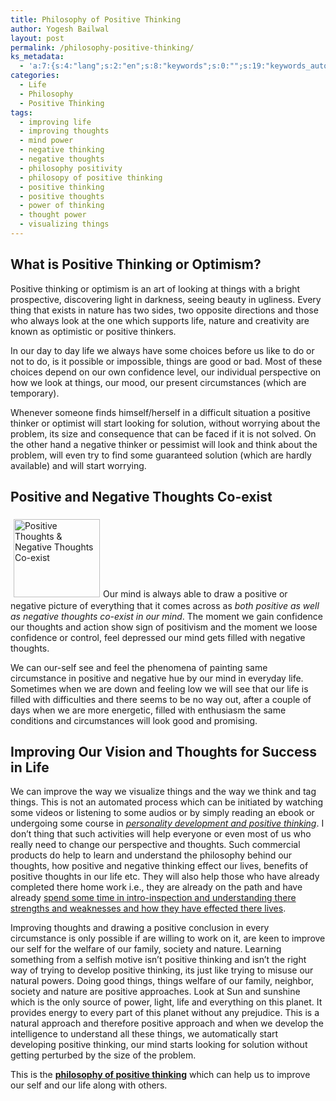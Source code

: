 ```yaml
---
title: Philosophy of Positive Thinking
author: Yogesh Bailwal
layout: post
permalink: /philosophy-positive-thinking/
ks_metadata:
  - 'a:7:{s:4:"lang";s:2:"en";s:8:"keywords";s:0:"";s:19:"keywords_autoupdate";s:1:"0";s:11:"description";s:0:"";s:22:"description_autoupdate";s:1:"0";s:5:"title";s:0:"";s:6:"robots";s:12:"index,follow";}'
categories:
  - Life
  - Philosophy
  - Positive Thinking
tags:
  - improving life
  - improving thoughts
  - mind power
  - negative thinking
  - negative thoughts
  - philosophy positivity
  - philosopy of positive thinking
  - positive thinking
  - positive thoughts
  - power of thinking
  - thought power
  - visualizing things
---
```

## What is Positive Thinking or Optimism?

Positive thinking or optimism is an art of looking at things with a bright prospective, discovering light in darkness, seeing beauty in ugliness. Every thing that exists in nature has two sides, two opposite directions and those who always look at the one which supports life, nature and creativity are known as optimistic or positive thinkers.

In our day to day life we always have some choices before us like to do or not to do, is it possible or impossible, things are good or bad. Most of these choices depend on our own confidence level, our individual perspective on how we look at things, our mood, our present circumstances (which are temporary).

Whenever someone finds himself/herself in a difficult situation a positive thinker or optimist will start looking for solution, without worrying about the problem, its size and consequence that can be faced if it is not solved. On the other hand a negative thinker or pessimist will look and think about the problem, will even try to find some guaranteed solution (which are hardly available) and will start worrying.

## Positive and Negative Thoughts Co-exist

<img class="size-full wp-image-262 alignleft" style="margin: 5px;" title="positive-negative-thoughts" src="http://www.philosophyinlife.info/wp-content/uploads/2010/12/positive-negative-thoughts.jpg" alt="Positive Thoughts & Negative Thoughts Co-exist" width="138" height="125" />Our mind is always able to draw a positive or negative picture of everything that it comes across as *both positive as well as negative thoughts co-exist in our mind*. The moment we gain confidence our thoughts and action show sign of positivism and the moment we loose confidence or control, feel depressed our mind gets filled with negative thoughts.

We can our-self see and feel the phenomena of painting same circumstance in positive and negative hue by our mind in everyday life. Sometimes when we are down and feeling low we will see that our life is filled with difficulties and there seems to be no way out, after a couple of days when we are more energetic, filled with enthusiasm the same conditions and circumstances will look good and promising.

## Improving Our Vision and Thoughts for Success in Life

We can improve the way we visualize things and the way we think and tag things. This is not an automated process which can be initiated by watching some videos or listening to some audios or by simply reading an ebook or undergoing some course in <a href="http://www.philosophyinlife.info/38/hypnosis-for-positive-thinking.htm" target="_self"><em>personality development and positive thinking</em></a>. I don&#8217;t thing that such activities will help everyone or even most of us who really need to change our perspective and thoughts. Such commercial products do help to learn and understand the philosophy behind our thoughts, how positive and negative thinking effect our lives, benefits of positive thoughts in our life etc. They will also help those who have already completed there home work i.e., they are already on the path and have already <span style="text-decoration: underline;">spend some time in intro-inspection and understanding there strengths and weaknesses and how they have effected there lives</span>.

Improving thoughts and drawing a positive conclusion in every circumstance is only possible if are willing to work on it, are keen to improve our self for the welfare of our family, society and nature. Learning something from a selfish motive isn&#8217;t positive thinking and isn&#8217;t the right way of trying to develop positive thinking, its just like trying to misuse our natural powers. Doing good things, things welfare of our family, neighbor, society and nature are positive approaches. Look at Sun and sunshine which is the only source of power, light, life and everything on this planet. It provides energy to every part of this planet without any prejudice. This is a natural approach and therefore positive approach and when we develop the intelligence to understand all these things, we automatically start developing positive thinking, our mind starts looking for solution without getting perturbed by the size of the problem.

This is the <a href="http://www.philosophyinlife.info/255/philosophy-positive-thinking.htm" target="_self"><strong>philosophy of positive thinking</strong></a> which can help us to improve our self and our life along with others.